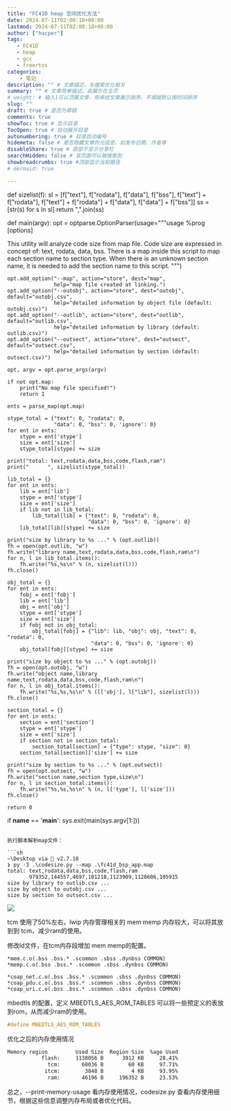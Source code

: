 ```yaml
---
title: "FC41D heap 空间优化方法"
date: 2024-07-11T02:00:18+08:00
lastmod: 2024-07-11T02:00:18+08:00
author: ["hacper"]
tags:
   - FC41D
   - heap
   - gcc
   - freertos
categories:
    - 笔记
description: "" # 文章描述，与搜索优化相关
summary: "" # 文章简单描述，会展示在主页
# weight: # 输入1可以顶置文章，用来给文章展示排序，不填就默认按时间排序
slug: ""
draft: true # 是否为草稿
comments: true
showToc: true # 显示目录
TocOpen: true # 自动展开目录
autonumbering: true # 目录自动编号
hidemeta: false # 是否隐藏文章的元信息，如发布日期、作者等
disableShare: true # 底部不显示分享栏
searchHidden: false # 该页面可以被搜索到
showbreadcrumbs: true #顶部显示当前路径
# mermaid: true

---
```





def sizelist(f):
    sl = [f["text"],
          f["rodata"],
          f["data"],
          f["bss"],
          f["text"] + f["rodata"],
          f["text"] + f["rodata"] + f["data"],
          f["data"] + f["bss"]]
    ss = [str(s) for s in sl]
    return ",".join(ss)


def main(argv):
    opt = optparse.OptionParser(usage="""usage %prog [options]

This utility will analyze code size from map file. Code size are expressed
in concept of: text, rodata, data, bss. There is a map inside this script
to map each section name to section type. When there is an unknown section
name, it is needed to add the section name to this script.
""")

    opt.add_option("--map", action="store", dest="map",
                   help="map file created at linking.")
    opt.add_option("--outobj", action="store", dest="outobj", default="outobj.csv",
                   help="detailed information by object file (default: outobj.csv)")
    opt.add_option("--outlib", action="store", dest="outlib", default="outlib.csv",
                   help="detailed information by library (default: outlib.csv)")
    opt.add_option("--outsect", action="store", dest="outsect", default="outsect.csv",
                   help="detailed information by section (default: outsect.csv)")

    opt, argv = opt.parse_args(argv)

    if not opt.map:
        print("No map file specified!")
        return 1

    ents = parse_map(opt.map)

    stype_total = {"text": 0, "rodata": 0,
                   "data": 0, "bss": 0, 'ignore': 0}
    for ent in ents:
        stype = ent['stype']
        size = ent['size']
        stype_total[stype] += size

    print("total: text,rodata,data,bss,code,flash,ram")
    print("      ", sizelist(stype_total))

    lib_total = {}
    for ent in ents:
        lib = ent['lib']
        stype = ent['stype']
        size = ent['size']
        if lib not in lib_total:
            lib_total[lib] = {"text": 0, "rodata": 0,
                              "data": 0, "bss": 0, 'ignore': 0}
        lib_total[lib][stype] += size

    print("size by library to %s ..." % (opt.outlib))
    fh = open(opt.outlib, "w")
    fh.write("library name,text,rodata,data,bss,code,flash,ram\n")
    for n, l in lib_total.items():
        fh.write("%s,%s\n" % (n, sizelist(l)))
    fh.close()

    obj_total = {}
    for ent in ents:
        fobj = ent['fobj']
        lib = ent['lib']
        obj = ent['obj']
        stype = ent['stype']
        size = ent['size']
        if fobj not in obj_total:
            obj_total[fobj] = {"lib": lib, "obj": obj, "text": 0, "rodata": 0,
                               "data": 0, "bss": 0, 'ignore': 0}
        obj_total[fobj][stype] += size

    print("size by object to %s ..." % (opt.outobj))
    fh = open(opt.outobj, "w")
    fh.write("object name,library name,text,rodata,data,bss,code,flash,ram\n")
    for n, l in obj_total.items():
        fh.write("%s,%s,%s\n" % (l['obj'], l["lib"], sizelist(l)))
    fh.close()

    section_total = {}
    for ent in ents:
        section = ent['section']
        stype = ent['stype']
        size = ent['size']
        if section not in section_total:
            section_total[section] = {"type": stype, "size": 0}
        section_total[section]['size'] += size

    print("size by section to %s ..." % (opt.outsect))
    fh = open(opt.outsect, "w")
    fh.write("section name,section type,size\n")
    for n, l in section_total.items():
        fh.write("%s,%s,%s\n" % (n, l['type'], l['size']))
    fh.close()

    return 0


if __name__ == '__main__':
    sys.exit(main(sys.argv[1:]))

```

执行脚本解析map文件：

```sh
~\Desktop via 🐍 v2.7.18
❯ py -3 .\codesize.py --map .\fc41d_bsp_app.map
total: text,rodata,data,bss,code,flash,ram
       979352,144557,4697,101218,1123909,1128606,105915
size by library to outlib.csv ...
size by object to outobj.csv ...
size by section to outsect.csv ...

```



![](https://jsd.cdn.zzko.cn/gh/hacperme/picx-images-hosting@master/20240711/image.7ljvl4f6xi.webp)



tcm 使用了50%左右，lwip 内存管理相关的 mem memp 内存较大，可以将其放到到 tcm，减少ram的使用。

修改ld文件，在tcm内存段增加 mem memp的配置。

```ld
*mem.c.o(.bss .bss.* .scommon .sbss .dynbss COMMON)
*memp.c.o(.bss .bss.* .scommon .sbss .dynbss COMMON)

*coap_net.c.o(.bss .bss.* .scommon .sbss .dynbss COMMON) 
*coap_pdu.c.o(.bss .bss.* .scommon .sbss .dynbss COMMON)
*coap_uri.c.o(.bss .bss.* .scommon .sbss .dynbss COMMON)
```



mbedtls 的配置，定义 MBEDTLS_AES_ROM_TABLES 可以将一些预定义的表放到rom，从而减少ram的使用。

```c
#define MBEDTLS_AES_ROM_TABLES
```

优化之后的内存使用情况

```bash
Memory region         Used Size  Region Size  %age Used
           flash:     1138056 B      3912 KB     28.41%
             tcm:       60036 B        60 KB     97.71%
            itcm:        3848 B         4 KB     93.95%
             ram:       46196 B     196352 B     23.53%
```



总之，--print-memory-usage 看内存使用情况，codesize.py 查看内存使用细节，根据这些信息调整内存布局或者优化代码。